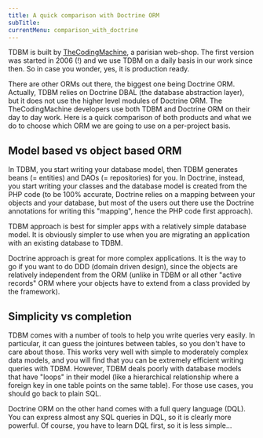 ```yaml
---
title: A quick comparison with Doctrine ORM
subTitle: 
currentMenu: comparison_with_doctrine
---
```


TDBM is built by [TheCodingMachine](http://www.thecodingmachine.com), a parisian web-shop. The first version was started 
in 2006 (!) and we use TDBM on a daily basis in our work since then. So in case you wonder, yes, it is production ready.

There are other ORMs out there, the biggest one being Doctrine ORM. Actually, TDBM relies on Doctrine DBAL (the 
database abstraction layer), but it does not use the higher level modules of Doctrine ORM. The TheCodingMachine developers 
use both TDBM and Doctrine ORM on their day to day work. Here is a quick comparison of both products and what we do 
to choose which ORM we are going to use on a per-project basis.

## Model based vs object based ORM

In TDBM, you start writing your database model, then TDBM generates beans (= entities) and DAOs (= repositories) for you.
In Doctrine, instead, you start writing your classes and the database model is created from the PHP code (to be 100% 
accurate, Doctrine relies on a mapping between your objects and your database, but most of the users out there use the
Doctrine annotations for writing this "mapping", hence the PHP code first approach).

TDBM approach is best for simpler apps with a relatively simple database model. It is obviously simpler to use when 
you are migrating an application with an existing database to TDBM.

Doctrine approach is great for more complex applications. It is the way to go if you want to do DDD (domain driven
design), since the objects are relatively independent from the ORM (unlike in TDBM or all other "active records" ORM 
where your objects have to extend from a class provided by the framework).

## Simplicity vs completion

TDBM comes with a number of tools to help you write queries very easily. In particular, it can guess the jointures 
between tables, so you don't have to care about those. This works very well with simple to moderately complex data 
models, and you will find that you can be extremely efficient writing queries with TDBM. However, TDBM deals poorly 
with database models that have "loops" in their model (like a hierarchical relationship where a foreign key 
in one table points on the same table). For those use cases, you should go back to plain SQL.

Doctrine ORM on the other hand comes with a full query language (DQL). You can express almost any SQL queries in DQL, 
so it is clearly more powerful. Of course, you have to learn DQL first, so it is less simple...
